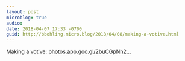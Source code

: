 ```yaml
---
layout: post
microblog: true
audio: 
date: 2018-04-07 17:33 -0700
guid: http://bbohling.micro.blog/2018/04/08/making-a-votive.html
---
```

Making a votive: [photos.app.goo.gl/2buCGpNh2...](https://photos.app.goo.gl/2buCGpNh2FPoNHcz2)
